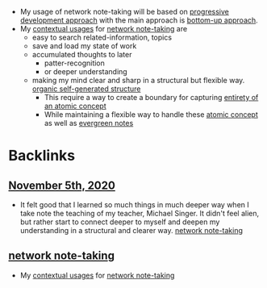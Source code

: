- My usage of network note-taking will be based on [progressive development approach](<progressive development approach.md>) with the main approach is [bottom-up approach](<bottom-up approach.md>).
- My [contextual usages](<contextual usages.md>) for [network note-taking](<network note-taking.md>) are
    - easy to search related-information, topics 
    - save and load my state of work
    - accumulated thoughts to later 
        - patter-recognition 
        - or deeper understanding
    - making my mind clear and sharp in a structural but flexible way. [organic self-generated structure](<organic self-generated structure.md>)
        - This require a way to create a boundary for capturing [entirety of an atomic concept](<entirety of an atomic concept.md>)
        - While maintaining a flexible way to handle these [atomic concept](<atomic concept.md>) as well as [evergreen notes](<evergreen notes.md>)

# Backlinks
## [November 5th, 2020](<November 5th, 2020.md>)
- It felt good that I learned so much things in much deeper way when I take note the teaching of my teacher, Michael Singer. It didn't feel alien, but rather start to connect deeper to myself and deepen my understanding in a structural and clearer way. [network note-taking](<network note-taking.md>)

## [network note-taking](<network note-taking.md>)
- My [contextual usages](<contextual usages.md>) for [network note-taking](<network note-taking.md>)


